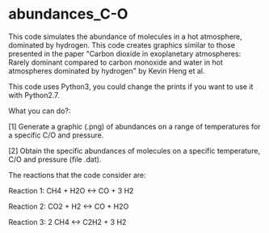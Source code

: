 # abundances_C-O
This code simulates the abundance of molecules in a hot atmosphere, dominated by hydrogen.  This code creates graphics similar to those presented in the paper "Carbon dioxide in exoplanetary atmospheres: Rarely dominant compared to carbon monoxide and water in hot atmospheres dominated by hydrogen" by Kevin Heng et al.

This code uses Python3, you could change the prints if you want to use it with Python2.7.

What you can do?:

 [1] Generate a graphic (.png) of abundances on a range of temperatures for a specific C/O and pressure.
 
 [2] Obtain the specific abundances of molecules on a specific temperature, C/O and pressure (file .dat).
 
The reactions that the code consider are:

  Reaction 1: CH4 + H2O <-> CO + 3 H2
  
  Reaction 2: CO2 + H2 <-> CO + H2O
  
  Reaction 3: 2 CH4 <-> C2H2 + 3 H2

